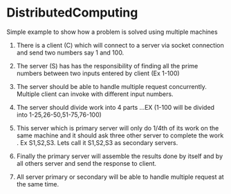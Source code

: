 DistributedComputing
====================

Simple example to show how a problem is solved using multiple machines

1. There is a client (C) which will connect to a server via socket connection and send two numbers say 1 and 100.

2. The server (S) has has the responsibility of finding all the prime numbers between two inputs entered by client (Ex 1-100)
 
3. The server should be able to handle multiple request concurrently. Multiple client can invoke with different input numbers. 

4. The server should divide work into 4 parts ...EX (1-100 will be divided into 1-25,26-50,51-75,76-100) 

5. This server which is primary server will only do 1/4th of its work on the same machine and it should ask three other server to complete the work . 
   Ex S1,S2,S3. Lets call it S1,S2,S3 as secondary servers. 

6. Finally the primary server will assemble the results done by itself and by all others server and send the response to client.

7. All server primary or secondary will be able to handle multiple request at the same time.  
